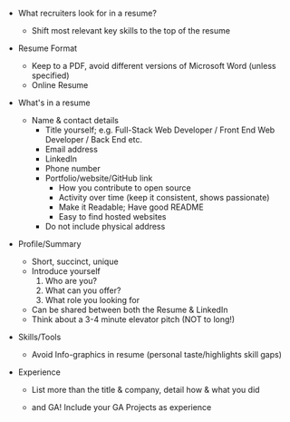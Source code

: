 - What recruiters look for in a resume?
  * Shift most relevant key skills to the top of the resume

- Resume Format
  * Keep to a PDF, avoid different versions of Microsoft Word (unless specified)
  * Online Resume

- What's in a resume
  * Name & contact details
    + Title yourself; e.g. Full-Stack Web Developer / Front End Web Developer / Back End etc.
    + Email address
    + LinkedIn
    + Phone number
    + Portfolio/website/GitHub link
      - How you contribute to open source
      - Activity over time (keep it consistent, shows passionate)
      - Make it Readable; Have good README
      - Easy to find hosted websites
    + Do not include physical address

- Profile/Summary
  + Short, succinct, unique
  + Introduce yourself
    1. Who are you?
    2. What can you offer?
    3. What role you looking for
  + Can be shared between both the Resume & LinkedIn
  + Think about a 3-4 minute elevator pitch (NOT to long!)

- Skills/Tools
  * Avoid Info-graphics in resume (personal taste/highlights skill gaps)

- Experience
  * List more than the title & company, detail how & what you did

  * and GA! Include your GA Projects as experience
